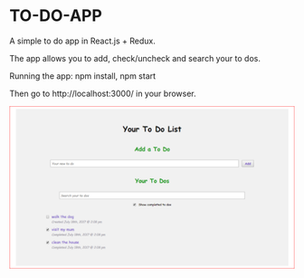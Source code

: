 # TO-DO-APP

A simple to do app in React.js + Redux.

The app allows you to add, check/uncheck and search your to dos.

Running the app: npm install, npm start

Then go to http://localhost:3000/ in your browser.

![screenshot](/todoscreen.png)
